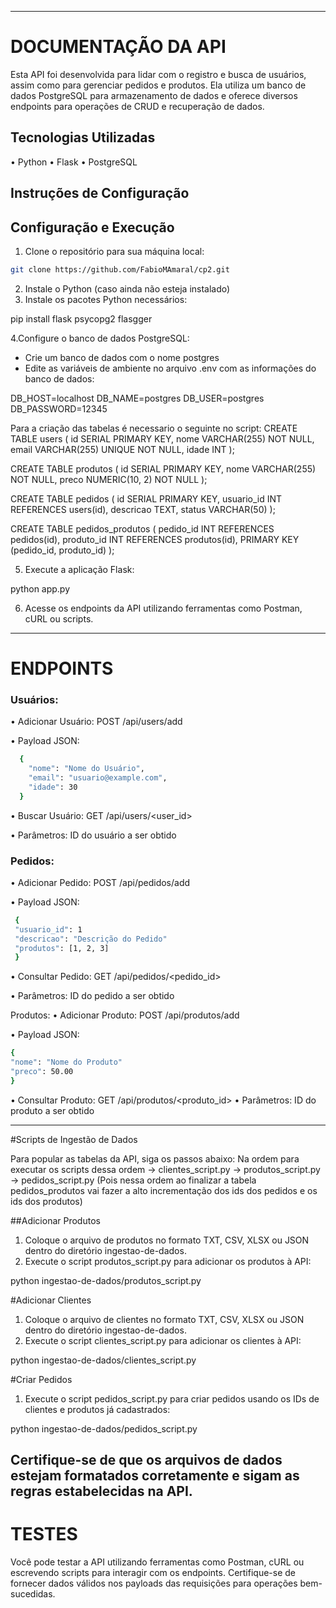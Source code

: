 ------------------------------------------------------------------
# DOCUMENTAÇÃO DA API

Esta API foi desenvolvida para lidar com o registro e busca de usuários, assim como para gerenciar pedidos e produtos. Ela utiliza um banco de dados PostgreSQL para armazenamento de dados e oferece diversos endpoints para operações de CRUD e recuperação de dados.

## Tecnologias Utilizadas
•	Python
•	Flask
•	PostgreSQL

## Instruções de Configuração
## Configuração e Execução
1. Clone o repositório para sua máquina local:

```bash
git clone https://github.com/FabioMAmaral/cp2.git
```
2.	Instale o Python (caso ainda não esteja instalado)
3.	Instale os pacotes Python necessários:

pip install flask psycopg2 flasgger 

4.Configure o banco de dados PostgreSQL:
- Crie um banco de dados com o nome postgres
- Edite as variáveis de ambiente no arquivo .env com as informações do banco de dados:

DB_HOST=localhost
DB_NAME=postgres
DB_USER=postgres
DB_PASSWORD=12345

Para a criação das tabelas é necessario o seguinte no script:
CREATE TABLE users (
    id SERIAL PRIMARY KEY,
    nome VARCHAR(255) NOT NULL,
    email VARCHAR(255) UNIQUE NOT NULL,
    idade INT
);

CREATE TABLE produtos (
    id SERIAL PRIMARY KEY,
    nome VARCHAR(255) NOT NULL,
    preco NUMERIC(10, 2) NOT NULL
);

CREATE TABLE pedidos (
    id SERIAL PRIMARY KEY,
    usuario_id INT REFERENCES users(id),
    descricao TEXT,
    status VARCHAR(50)
);

CREATE TABLE pedidos_produtos (
    pedido_id INT REFERENCES pedidos(id),
    produto_id INT REFERENCES produtos(id),
    PRIMARY KEY (pedido_id, produto_id)
);

5.	Execute a aplicação Flask:

python app.py

6.	Acesse os endpoints da API utilizando ferramentas como Postman, cURL ou scripts.

------------------------------------------------------------------

# ENDPOINTS
  
### Usuários:
  •	Adicionar Usuário: POST /api/users/add
  
  •	Payload JSON:
  
  ```bash
    {
      "nome": "Nome do Usuário",
      "email": "usuario@example.com",
      "idade": 30
    } 
  ```

  •	Buscar Usuário: GET /api/users/<user_id>
  
  •	Parâmetros: ID do usuário a ser obtido
### Pedidos:
  •	Adicionar Pedido: POST /api/pedidos/add
  
  •	Payload JSON:
  
  ``` bash
   { 
   "usuario_id": 1 
   "descricao": "Descrição do Pedido" 
   "produtos": [1, 2, 3] 
   }
```
  •	Consultar Pedido: GET /api/pedidos/<pedido_id>
  
  •	Parâmetros: ID do pedido a ser obtido
  
Produtos:
  •	Adicionar Produto: POST /api/produtos/add
  
  •	Payload JSON: 
  
   ``` bash
   { 
   "nome": "Nome do Produto"
   "preco": 50.00 
   }
  ```
  •	Consultar Produto: GET /api/produtos/<produto_id>
  •	Parâmetros: ID do produto a ser obtido
  
------------------------------------------------------------------

#Scripts de Ingestão de Dados

Para popular as tabelas da API, siga os passos abaixo:
Na ordem para executar os scripts dessa ordem -> clientes_script.py -> produtos_script.py -> pedidos_script.py
(Pois nessa ordem ao finalizar a tabela pedidos_produtos vai fazer a alto incrementação dos ids dos pedidos e os ids dos produtos)

##Adicionar Produtos
1. Coloque o arquivo de produtos no formato TXT, CSV, XLSX ou JSON dentro do diretório ingestao-de-dados.
2. Execute o script produtos_script.py para adicionar os produtos à API:

python ingestao-de-dados/produtos_script.py

#Adicionar Clientes
1. Coloque o arquivo de clientes no formato TXT, CSV, XLSX ou JSON dentro do diretório ingestao-de-dados.
2. Execute o script clientes_script.py para adicionar os clientes à API:

python ingestao-de-dados/clientes_script.py

#Criar Pedidos

1. Execute o script pedidos_script.py para criar pedidos usando os IDs de clientes e produtos já cadastrados:
   
python ingestao-de-dados/pedidos_script.py

Certifique-se de que os arquivos de dados estejam formatados corretamente e sigam as regras estabelecidas na API.
------------------------------------------------------------------

# TESTES
Você pode testar a API utilizando ferramentas como Postman, cURL ou escrevendo scripts para interagir com os endpoints. Certifique-se de fornecer dados válidos nos payloads das requisições para operações bem-sucedidas.
